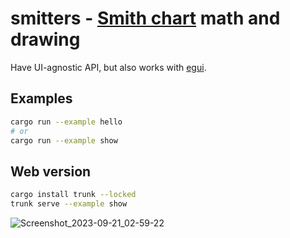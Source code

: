 # smitters - [Smith chart](https://en.wikipedia.org/wiki/Smith_chart) math and drawing

Have UI-agnostic API, but also works with [egui](https://github.com/emilk/egui).

## Examples

```sh
cargo run --example hello
# or
cargo run --example show
```

## Web version

```sh
cargo install trunk --locked
trunk serve --example show
```

![Screenshot_2023-09-21_02-59-22](https://github.com/enomado/smitters/assets/707007/4993223b-3f5e-4ec3-9723-84d56a9b5de1)

